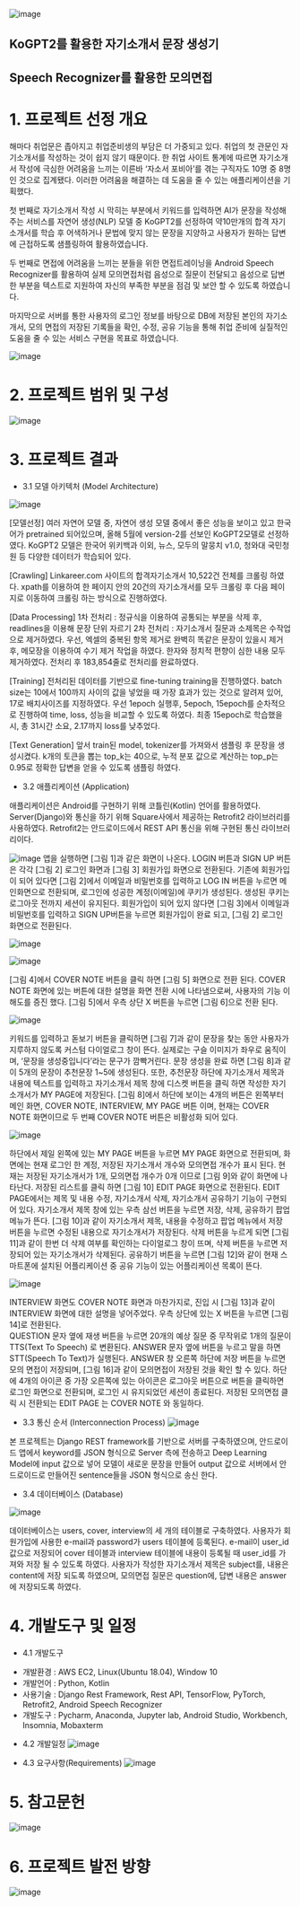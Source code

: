 ![image](https://user-images.githubusercontent.com/88874870/147899388-b55b9de3-ce2d-4ff8-a20d-5020e5244375.png)
## KoGPT2를 활용한 자기소개서 문장 생성기
## Speech Recognizer를 활용한 모의면접

# 1. 프로젝트 선정 개요
해마다 취업문은 좁아지고 취업준비생의 부담은 더 가중되고 있다. 취업의 첫 관문인 자기소개서를 작성하는 것이 쉽지 않기 때문이다. 한 취업 사이트 통계에 따르면 자기소개서 작성에 극심한 어려움을 느끼는 이른바 ‘자소서 포비아’를 겪는 구직자도 10명 중 8명인 것으로 집계됐다. 이러한 어려움을 해결하는 데 도움을 줄 수 있는 애플리케이션을 기획했다.

첫 번째로 자기소개서 작성 시 막히는 부분에서 키워드를 입력하면 AI가 문장을 작성해주는 서비스를 자연어 생성(NLP) 모델 중 KoGPT2를 선정하여 약10만개의 합격 자기소개서를 학습 후 어색하거나 문법에 맞지 않는 문장을 지양하고 사용자가 원하는 답변에 근접하도록 샘플링하여 활용하였습니다.

두 번째로 면접에 어려움을 느끼는 분들을 위한 면접트레이닝을 Android Speech Recognizer를 활용하여 실제 모의면접처럼 음성으로 질문이 전달되고 음성으로 답변한 부분을 텍스트로 지원하여 자신의 부족한 부분을 점검 및 보안 할 수 있도록 하였습니다.

마지막으로 서버를 통한 사용자의 로그인 정보를 바탕으로 DB에 저장된 본인의 자기소개서, 모의 면접의 저장된 기록들을 확인, 수정, 공유 기능을 통해 취업 준비에 실질적인 도움을 줄 수 있는 서비스 구현을 목표로 하였습니다.


![image](https://user-images.githubusercontent.com/88874870/147899493-9d694e7e-623e-415b-b0fa-5a76c30fba30.png)

# 2. 프로젝트 범위 및 구성
![image](https://user-images.githubusercontent.com/88874870/147899667-3c14c569-9300-46e7-b188-ac38e5bb7b72.png)


# 3. 프로젝트 결과
 *  3.1 모델 아키텍처 (Model Architecture)
 
![image](https://user-images.githubusercontent.com/88874870/147899748-bda448ce-b657-49b2-a626-c056f14cb7c4.png)

[모델선정]
여러 자연어 모델 중, 자연어 생성 모델 중에서 좋은 성능을 보이고 있고 한국어가 pretrained 되어있으며, 올해 5월에 version-2를 선보인 KoGPT2모델로 선정하였다. KoGPT2 모델은 한국어 위키백과 이외, 뉴스, 모두의 말뭉치 v1.0, 청와대 국민청원 등 다양한 데이터가 학습되어 있다.

[Crawling]
Linkareer.com 사이트의 합격자기소개서 10,522건 전체를 크롤링 하였다. xpath를 이용하여 한 페이지 안의 20건의 자기소개서를 모두 크롤링 후 다음 페이지로 이동하여 크롤링 하는 방식으로 진행하였다.

[Data Processing]
1차 전처리 : 정규식을 이용하여 공통되는 부분을 삭제 후, readlines을 이용해 문장 단위 자르기
2차 전처리 : 자기소개서 질문과 소제목은 수작업으로 제거하였다. 우선, 엑셀의 중복된 항목 제거로 완벽히 똑같은 문장이 있을시 제거 후, 메모장을 이용하여 수기 제거 작업을 하였다. 한자와 정치적 편향이 심한 내용 모두 제거하였다. 전처리 후 183,854줄로 전처리를 완료하였다.

[Training]
전처리된 데이터를 기반으로 fine-tuning training을 진행하였다. batch size는 10에서 100까지 사이의 값을 넣었을 때 가장 효과가 있는 것으로 알려져 있어, 17로 배치사이즈를 지정하였다. 우선 1epoch 실행후, 5epoch, 15epoch를 순차적으로 진행하여 time, loss, 성능을 비교할 수 있도록 하였다. 최종 15epoch로 학습했을 시, 총 31시간 소요, 2.17까지 loss를 낮추었다.

[Text Generation]
앞서 train된 model, tokenizer를 가져와서 샘플링 후 문장을 생성시켰다. k개의 토큰을 뽑는 top_k는 40으로, 누적 분포 값으로 계산하는 top_p는 0.95로 정확한 답변을 얻을 수 있도록 샘플링 하였다.

 *  3.2 애플리케이션 (Application)

 애플리케이션은 Android를 구현하기 위해 코틀린(Kotlin) 언어를 활용하였다. Server(Django)와 통신을  하기 위해 Square사에서 제공하는 Retrofit2 라이브러리를 사용하였다. Retrofit2는 안드로이드에서 REST API 통신을 위해 구현된 통신 라이브러리이다. 
 
 ![image](https://user-images.githubusercontent.com/88874870/147907545-20b59c4f-6bd0-44d1-b454-779d884ab868.png)
 앱을 실행하면 [그림 1]과 같은 화면이 나온다. LOGIN 버튼과 SIGN UP 버튼은 각각 [그림 2] 로그인 화면과 [그림 3] 회원가입 화면으로 전환된다. 
 기존에 회원가입이 되어 있다면 [그림 2]에서 이메일과 비밀번호를 입력하고 LOG IN 버튼을 누르면 메인화면으로 전환되며, 로그인에 성공한 계정(이메일)에 쿠키가 생성된다. 생성된 쿠키는 로그아웃 전까지 세션이 유지된다. 
 회원가입이 되어 있지 않다면 [그림 3]에서 이메일과 비밀번호를 입력하고 SIGN UP버튼을 누르면 회원가입이 완료 되고, [그림 2] 로그인 화면으로 전환된다.
 
![image](https://user-images.githubusercontent.com/88874870/147907654-75d4b942-a069-45b3-8234-5f12a6d49267.png)

![image](https://user-images.githubusercontent.com/88874870/147907795-3454aca8-1699-498f-982b-884e051876e1.png)

[그림 4]에서 COVER NOTE 버튼을 클릭 하면 [그림 5] 화면으로 전환 된다. COVER NOTE 화면에 있는 버튼에 대한 설명을 화면 전환 시에 나타냄으로써, 사용자의 기능 이해도를 증진 했다. [그림 5]에서 우측 상단 X 버튼을 누르면 [그림 6]으로 전환 된다. 

![image](https://user-images.githubusercontent.com/88874870/147907847-1c198378-1fa5-4f47-890d-2b79e711cf2a.png)

키워드를 입력하고 돋보기 버튼을 클릭하면 [그림 7]과 같이 문장을 찾는 동안 사용자가 지루하지 않도록 커스텀 다이얼로그 창이 뜬다. 실제로는 구슬 이미지가 좌우로 움직이며, ‘문장을 생성중입니다’라는 문구가 깜빡거린다. 문장 생성을 완료 하면 [그림 8]과 같이 5개의 문장이 추천문장 1~5에 생성된다. 
 또한, 추천문장 하단에 자기소개서 제목과 내용에 텍스트를 입력하고 자기소개서 제목 창에 디스켓 버튼을 클릭 하면 작성한 자기소개서가 MY PAGE에 저장된다. 
 [그림 8]에서 하단에 보이는 4개의 버튼은 왼쪽부터 메인 화면, COVER NOTE, INTERVIEW, MY PAGE 버튼 이며, 현재는 COVER NOTE 화면이므로 두 번째 COVER NOTE 버튼은 비활성화 되어 있다. 
 
![image](https://user-images.githubusercontent.com/88874870/147908067-208f57e9-1a04-4c26-b935-ca8a24b21489.png)

 하단에서 제일 왼쪽에 있는 MY PAGE 버튼을 누르면 MY PAGE 화면으로 전환되며, 화면에는 현재 로그인 한 계정, 저장된 자기소개서 개수와 모의면접 개수가 표시 된다. 현재는 저장된 자기소개서가 1개, 모의면접 개수가 0개 이므로 [그림 9]와 같이 화면에 나타난다. 
 저장된 리스트를 클릭 하면 [그림 10] EDIT PAGE 화면으로 전환된다. EDIT PAGE에서는 제목 및 내용 수정, 자기소개서 삭제, 자기소개서 공유하기 기능이 구현되어 있다. 자기소개서 제목 창에 있는 우측 삼선 버튼을 누르면 저장, 삭제, 공유하기 팝업 메뉴가 뜬다. [그림 10]과 같이 자기소개서 제목, 내용을 수정하고 팝업 메뉴에서 저장 버튼을 누르면 수정된 내용으로 자기소개서가 저장된다. 
 삭제 버튼을 누르게 되면 [그림 11]과 같이 한번 더 삭제 여부를 확인하는 다이얼로그 창이 뜨며, 삭제 버튼을 누르면 저장되어 있는 자기소개서가 삭제된다. 공유하기 버튼을 누르면 [그림 12]와 같이 현재 스마트폰에 설치된 어플리케이션 중 공유 기능이 있는 어플리케이션 목록이 뜬다. 
 
 ![image](https://user-images.githubusercontent.com/88874870/147908009-53f4b151-d95d-41a0-9750-ccc09bfb12b2.png)
 
 INTERVIEW 화면도 COVER NOTE 화면과 마찬가지로, 진입 시 [그림 13]과 같이 INTERVIEW 화면에 대한 설명을 넣어주었다. 우측 상단에 있는 X 버튼을 누르면 [그림 14]로 전환된다.    
 QUESTION 문자 옆에 재생 버튼을 누르면 20개의 예상 질문 중 무작위로 1개의 질문이 TTS(Text To Speech) 로 변환된다. ANSWER 문자 옆에 버튼을 누르고 말을 하면 STT(Speech To Text)가 실행된다.  ANSWER 창 오른쪽 하단에 저장 버튼을 누르면 모의 면접이 저장되며, [그림 16]과 같이 모의면접이 저장된 것을 확인 할 수 있다. 하단에 4개의 아이콘 중 가장 오른쪽에 있는 아이콘은 로그아웃 버튼으로 버튼을 클릭하면 로그인 화면으로 전환되며, 로그인 시 유지되었던 세션이 종료된다. 저장된 모의면접 클릭 시 전환되는 EDIT PAGE 는 COVER NOTE 와 동일하다. 

 * 3.3 통신 순서 (Interconnection Process)
![image](https://user-images.githubusercontent.com/88874870/147908117-4bf3105f-9a7b-467d-a509-1e8465e2853d.png)

 본 프로젝트는 Django REST framework를 기반으로 서버를 구축하였으며, 안드로이드 앱에서 keyword를 JSON 형식으로 Server 측에 전송하고 Deep Learning Model에 input 값으로 넣어 모델이 새로운 문장을 만들어 output 값으로 서버에서 안드로이드로 만들어진 sentence들을 JSON 형식으로 송신 한다.

 * 3.4 데이터베이스 (Database)

![image](https://user-images.githubusercontent.com/88874870/147908163-915eb302-1092-4a57-83c8-57beee55af21.png)

 데이터베이스는 users, cover, interview의 세 개의 테이블로 구축하였다. 사용자가 회원가입에 사용한 e-mail과 password가 users 테이블에 등록된다. e-mail이 user_id 값으로 저장되어 cover 테이블과 interview 테이블에 내용이 등록될 때 user_id를 가져와 저장 될 수 있도록 하였다.
 사용자가 작성한 자기소개서 제목은 subject를, 내용은 content에 저장 되도록 하였으며, 모의면접 질문은 question에, 답변 내용은 answer에 저장되도록 하였다.
 
# 4. 개발도구 및 일정

 *  4.1 개발도구
  - 개발환경 : AWS EC2, Linux(Ubuntu 18.04), Window 10
  - 개발언어 : Python, Kotlin 
  - 사용기술 : Django Rest Framework, Rest API, TensorFlow, PyTorch, Retrofit2, Android Speech Recognizer
  - 개발도구 : Pycharm, Anaconda, Jupyter lab, Android Studio, Workbench, Insomnia, Mobaxterm
 
 * 4.2 개발일정
![image](https://user-images.githubusercontent.com/88874870/147908299-b2e10786-a12c-4151-8529-89cfe1c6a5fe.png)

 * 4.3 요구사항(Requirements)
![image](https://user-images.githubusercontent.com/88874870/147908381-0a6e3956-390d-4dd5-b112-52674d9af310.png)

# 5. 참고문헌

![image](https://user-images.githubusercontent.com/88874870/147908608-e8bca78c-86e0-4a9c-88a3-2cb4cea4a036.png)

# 6. 프로젝트 발전 방향

![image](https://user-images.githubusercontent.com/88874870/147908728-d30eba7e-45b9-4c9c-b67d-11eeaa10615a.png)








 




